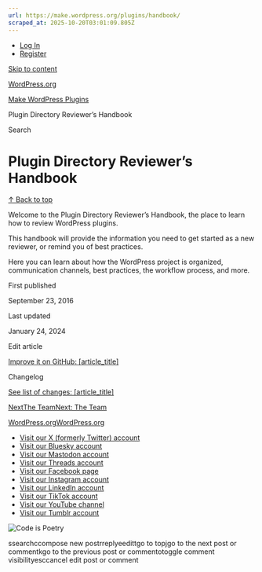 ```yaml
---
url: https://make.wordpress.org/plugins/handbook/
scraped_at: 2025-10-20T03:01:09.805Z
---
```


- [Log In](https://login.wordpress.org/?redirect_to=https%3A%2F%2Fmake.wordpress.org%2Fplugins%2Fhandbook%2F&locale=en_US)
- [Register](https://login.wordpress.org/register?locale=en_US)

[Skip to content](https://make.wordpress.org/plugins/handbook/#wp--skip-link--target)

[WordPress.org](https://wordpress.org/)

[Make WordPress Plugins](https://make.wordpress.org/plugins)

Plugin Directory Reviewer’s Handbook

Search

# Plugin Directory Reviewer’s Handbook

[↑ Back to top](https://make.wordpress.org/plugins/handbook/#wp--skip-link--target)

Welcome to the Plugin Directory Reviewer’s Handbook, the place to learn how to review WordPress plugins.

This handbook will provide the information you need to get started as a new reviewer, or remind you of best practices.

Here you can learn about how the WordPress project is organized, communication channels, best practices, the workflow process, and more.

First published

September 23, 2016

Last updated

January 24, 2024

Edit article

[Improve it on GitHub: \[article\_title\]](https://login.wordpress.org/?redirect_to=https%3A%2F%2Fmake.wordpress.org%2Fplugins%2Fhandbook%2F&locale=en_US)

Changelog

[See list of changes: \[article\_title\]](https://make.wordpress.org/plugins/handbook/#)

[NextThe TeamNext: The Team](https://make.wordpress.org/plugins/handbook/the-team/)

[WordPress.org](https://wordpress.org/)[WordPress.org](https://wordpress.org/)

- [Visit our X (formerly Twitter) account](https://www.x.com/WordPress)
- [Visit our Bluesky account](https://bsky.app/profile/wordpress.org)
- [Visit our Mastodon account](https://mastodon.world/@WordPress)
- [Visit our Threads account](https://www.threads.net/@wordpress)
- [Visit our Facebook page](https://www.facebook.com/WordPress/)
- [Visit our Instagram account](https://www.instagram.com/wordpress/)
- [Visit our LinkedIn account](https://www.linkedin.com/company/wordpress)
- [Visit our TikTok account](https://www.tiktok.com/@wordpress)
- [Visit our YouTube channel](https://www.youtube.com/wordpress)
- [Visit our Tumblr account](https://wordpress.tumblr.com/)

![Code is Poetry](https://s.w.org/style/images/code-is-poetry-for-dark-bg.svg)

ssearchccompose new postrreplyeedittgo to topjgo to the next post or commentkgo to the previous post or commentotoggle comment visibilityesccancel edit post or comment